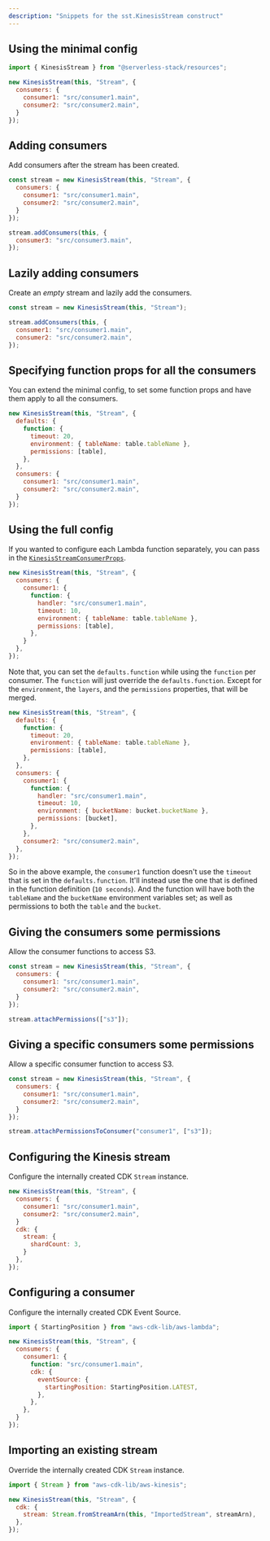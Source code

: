 ```yaml
---
description: "Snippets for the sst.KinesisStream construct"
---
```


## Using the minimal config

```js
import { KinesisStream } from "@serverless-stack/resources";

new KinesisStream(this, "Stream", {
  consumers: {
    consumer1: "src/consumer1.main",
    consumer2: "src/consumer2.main",
  }
});
```

## Adding consumers

Add consumers after the stream has been created.

```js {8-10}
const stream = new KinesisStream(this, "Stream", {
  consumers: {
    consumer1: "src/consumer1.main",
    consumer2: "src/consumer2.main",
  }
});

stream.addConsumers(this, {
  consumer3: "src/consumer3.main",
});
```

## Lazily adding consumers

Create an _empty_ stream and lazily add the consumers.

```js {3-6}
const stream = new KinesisStream(this, "Stream");

stream.addConsumers(this, {
  consumer1: "src/consumer1.main",
  consumer2: "src/consumer2.main",
});
```

## Specifying function props for all the consumers

You can extend the minimal config, to set some function props and have them apply to all the consumers.

```js {3-7}
new KinesisStream(this, "Stream", {
  defaults: {
    function: {
      timeout: 20,
      environment: { tableName: table.tableName },
      permissions: [table],
    },
  },
  consumers: {
    consumer1: "src/consumer1.main",
    consumer2: "src/consumer2.main",
  }
});
```

## Using the full config

If you wanted to configure each Lambda function separately, you can pass in the [`KinesisStreamConsumerProps`](#kinesisstreamconsumerprops).

```js
new KinesisStream(this, "Stream", {
  consumers: {
    consumer1: {
      function: {
        handler: "src/consumer1.main",
        timeout: 10,
        environment: { tableName: table.tableName },
        permissions: [table],
      },
    }
  },
});
```

Note that, you can set the `defaults.function` while using the `function` per consumer. The `function` will just override the `defaults.function`. Except for the `environment`, the `layers`, and the `permissions` properties, that will be merged.

```js
new KinesisStream(this, "Stream", {
  defaults: {
    function: {
      timeout: 20,
      environment: { tableName: table.tableName },
      permissions: [table],
    },
  },
  consumers: {
    consumer1: {
      function: {
        handler: "src/consumer1.main",
        timeout: 10,
        environment: { bucketName: bucket.bucketName },
        permissions: [bucket],
      },
    },
    consumer2: "src/consumer2.main",
  },
});
```

So in the above example, the `consumer1` function doesn't use the `timeout` that is set in the `defaults.function`. It'll instead use the one that is defined in the function definition (`10 seconds`). And the function will have both the `tableName` and the `bucketName` environment variables set; as well as permissions to both the `table` and the `bucket`.

## Giving the consumers some permissions

Allow the consumer functions to access S3.

```js {8}
const stream = new KinesisStream(this, "Stream", {
  consumers: {
    consumer1: "src/consumer1.main",
    consumer2: "src/consumer2.main",
  }
});

stream.attachPermissions(["s3"]);
```

## Giving a specific consumers some permissions

Allow a specific consumer function to access S3.

```js {8}
const stream = new KinesisStream(this, "Stream", {
  consumers: {
    consumer1: "src/consumer1.main",
    consumer2: "src/consumer2.main",
  }
});

stream.attachPermissionsToConsumer("consumer1", ["s3"]);
```

## Configuring the Kinesis stream

Configure the internally created CDK `Stream` instance.

```js {7-9}
new KinesisStream(this, "Stream", {
  consumers: {
    consumer1: "src/consumer1.main",
    consumer2: "src/consumer2.main",
  }
  cdk: {
    stream: {
      shardCount: 3,
    }
  },
});
```

## Configuring a consumer

Configure the internally created CDK Event Source.

```js {8-10}
import { StartingPosition } from "aws-cdk-lib/aws-lambda";

new KinesisStream(this, "Stream", {
  consumers: {
    consumer1: {
      function: "src/consumer1.main",
      cdk: {
        eventSource: {
          startingPosition: StartingPosition.LATEST,
        },
      },
    },
  }
});
```

## Importing an existing stream

Override the internally created CDK `Stream` instance.

```js {5}
import { Stream } from "aws-cdk-lib/aws-kinesis";

new KinesisStream(this, "Stream", {
  cdk: {
    stream: Stream.fromStreamArn(this, "ImportedStream", streamArn),
  },
});
```
